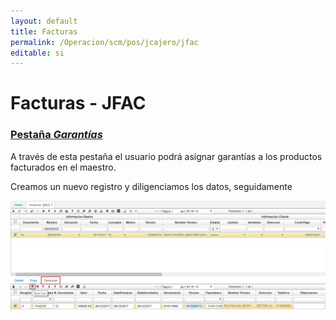 ```yaml
---
layout: default
title: Facturas
permalink: /Operacion/scm/pos/jcajero/jfac
editable: si
---
```


# Facturas - JFAC



### [Pestaña _Garantías_](http://docs.oasiscom.com/Operacion/scm/pos/jcajero/jfac#pestaña-garantías)

A través de esta pestaña el usuario podrá asignar garantías a los productos facturados en el maestro.  

Creamos un nuevo registro y diligenciamos los datos, seguidamente

![](jfac1.png)